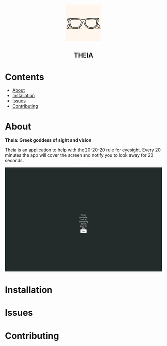 <div align='center'>
  <img src="https://raw.githubusercontent.com/Nota30/theia/main/build/appicon.png" alt="logo" style="height: 120px; width:120px;"/>
  <h2>THEIA</h2>
</div>

# Contents

- [About](https://github.com/Nota30/theia#about)
- [Installation](https://github.com/Nota30/theia#installation)
- [Issues](https://github.com/Nota30/theia#issues)
- [Contributing](https://github.com/Nota30/theia#contributing)

# About

**Theia: Greek goddess of sight and vision**

Theia is an application to help with the 20-20-20 rule for eyesight. Every 20 minutes the app will cover the screen and notify you to look away for 20 seconds.

<div>
  <img src="https://raw.githubusercontent.com/Nota30/theia/main/assets/examples/example.png" alt="example" />
</div>

# Installation

# Issues

# Contributing

